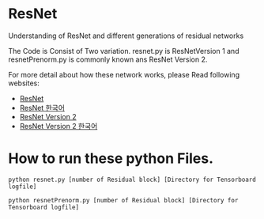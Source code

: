# ResNet
Understanding of ResNet and different generations of residual networks

The Code is Consist of Two variation. resnet.py is ResNetVersion 1 and resnetPrenorm.py is commonly known ans ResNet Version 2.

For more detail about how these network works, please Read following websites:

* [ResNet](https://sehwanhong.github.io/ResNet/)
* [ResNet 한국어](https://sehwanhong.github.io/ResNet/Korean/)
* [ResNet Version 2](https://sehwanhong.github.io/ResNet/V2/)
* [ResNet Version 2 한국어](https://sehwanhong.github.io/ResNet/Korean/V2/)


# How to run these python Files.

```Cmd Line
python resnet.py [number of Residual block] [Directory for Tensorboard logfile]
```

```Cmd Line
python resnetPrenorm.py [number of Residual block] [Directory for Tensorboard logfile]
```
